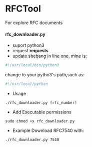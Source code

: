 # RFCTool
For explore RFC documents

#### rfc_downloader.py  
- suport python3
- request **requests**
- update shebang in line one, mine is:
```python
#!/usr/local/bin/python3
```

change to your pytho3's path,such as:
```python
#!/usr/local/python
```

- Usage  
```shell
./rfc_downloader.py [rfc_number]
```

- Add Executable permissions
```shell
sudo chmod +x rfc_downloader.py
```

- Example
Download RFC7540 with:
```shell
./rfc_downloader.py 7540
```
